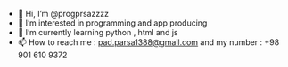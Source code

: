 - 👋 Hi, I’m @progprsazzzz
- 👀 I’m interested in programming and app producing
- 🌱 I’m currently learning python , html and js
- 📫 How to reach me : pad.parsa1388@gmail.com and my number : +98 901 610 9372

<!---
progprsazzzz/progprsazzzz is a ✨ special ✨ repository because its `README.md` (this file) appears on your GitHub profile.
You can click the Preview link to take a look at your changes.
--->
